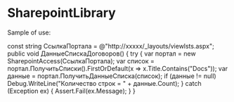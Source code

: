 SharepointLibrary
=================
Sample of use:

const string СсылкаПортала = @"http://xxxxx/_layouts/viewlsts.aspx";
public void ДанныеСпискаДоговоров()
{
    try
    {
        var портал = new SharepointAccess(СсылкаПортала);
        var список = портал.ПолучитьСписки().FirstOrDefault(x => x.Title.Contains("Docs"));
        var данные = портал.ПолучитьДанныеСписка(список);
        if (данные != null) Debug.WriteLine("Количество строк = " + данные.Count);
    }
    catch (Exception ex) { Assert.Fail(ex.Message); }
}

